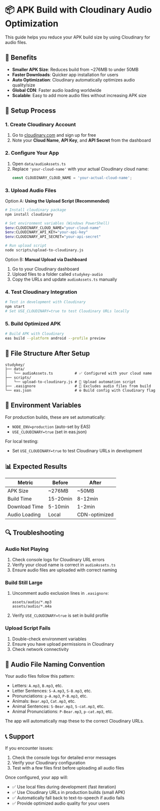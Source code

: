 # 📦 APK Build with Cloudinary Audio Optimization

This guide helps you reduce your APK build size by using Cloudinary for audio files.

## 🎯 Benefits

- **Smaller APK Size**: Reduces build from ~276MB to under 50MB
- **Faster Downloads**: Quicker app installation for users
- **Auto Optimization**: Cloudinary automatically optimizes audio quality/size
- **Global CDN**: Faster audio loading worldwide
- **Scalable**: Easy to add more audio files without increasing APK size

## 🚀 Setup Process

### 1. Create Cloudinary Account
1. Go to [cloudinary.com](https://cloudinary.com) and sign up for free
2. Note your **Cloud Name**, **API Key**, and **API Secret** from the dashboard

### 2. Configure Your App
1. Open `data/audioAssets.ts`
2. Replace `'your-cloud-name'` with your actual Cloudinary cloud name:
   ```typescript
   const CLOUDINARY_CLOUD_NAME = 'your-actual-cloud-name';
   ```

### 3. Upload Audio Files
Option A: **Using the Upload Script (Recommended)**
```bash
# Install cloudinary package
npm install cloudinary

# Set environment variables (Windows PowerShell)
$env:CLOUDINARY_CLOUD_NAME="your-cloud-name"
$env:CLOUDINARY_API_KEY="your-api-key"
$env:CLOUDINARY_API_SECRET="your-api-secret"

# Run upload script
node scripts/upload-to-cloudinary.js
```

Option B: **Manual Upload via Dashboard**
1. Go to your Cloudinary dashboard
2. Upload files to a folder called `studykey-audio`
3. Copy the URLs and update `audioAssets.ts` manually

### 4. Test Cloudinary Integration
```bash
# Test in development with Cloudinary
npm start
# Set USE_CLOUDINARY=true to test Cloudinary URLs locally
```

### 5. Build Optimized APK
```bash
# Build APK with Cloudinary
eas build --platform android --profile preview
```

## 📁 File Structure After Setup

```
studykey/
├── data/
│   └── audioAssets.ts          # ✅ Configured with your cloud name
├── scripts/
│   └── upload-to-cloudinary.js # 🔧 Upload automation script
├── .easignore                  # 🚫 Excludes audio files from build
└── eas.json                    # ⚙️ Build config with Cloudinary flag
```

## 🔧 Environment Variables

For production builds, these are set automatically:
- `NODE_ENV=production` (auto-set by EAS)
- `USE_CLOUDINARY=true` (set in eas.json)

For local testing:
- Set `USE_CLOUDINARY=true` to test Cloudinary URLs in development

## 📊 Expected Results

| Metric | Before | After |
|--------|--------|-------|
| APK Size | ~276MB | ~50MB |
| Build Time | 15-20min | 8-12min |
| Download Time | 5-10min | 1-2min |
| Audio Loading | Local | CDN-optimized |

## 🔍 Troubleshooting

### Audio Not Playing
1. Check console logs for Cloudinary URL errors
2. Verify your cloud name is correct in `audioAssets.ts`
3. Ensure audio files are uploaded with correct naming

### Build Still Large
1. Uncomment audio exclusion lines in `.easignore`:
   ```
   assets/audio/*.mp3
   assets/audio/*.m4a
   ```
2. Verify `USE_CLOUDINARY=true` is set in build profile

### Upload Script Fails
1. Double-check environment variables
2. Ensure you have upload permissions in Cloudinary
3. Check network connectivity

## 🎵 Audio File Naming Convention

Your audio files follow this pattern:
- Letters: `A.mp3`, `B.mp3`, etc.
- Letter Sentences: `S-A.mp3`, `S-B.mp3`, etc.
- Pronunciations: `p-A.mp3`, `P-B.mp3`, etc.
- Animals: `Bear.mp3`, `Cat.mp3`, etc.
- Animal Sentences: `S-Bear.mp3`, `S-cat.mp3`, etc.
- Animal Pronunciations: `P-Bear.mp3`, `p-cat.mp3`, etc.

The app will automatically map these to the correct Cloudinary URLs.

## 📞 Support

If you encounter issues:
1. Check the console logs for detailed error messages
2. Verify your Cloudinary configuration
3. Test with a few files first before uploading all audio files

Once configured, your app will:
- ✅ Use local files during development (fast iteration)
- ✅ Use Cloudinary URLs in production builds (small APK)
- ✅ Automatically fall back to text-to-speech if audio fails
- ✅ Provide optimized audio quality for your users
